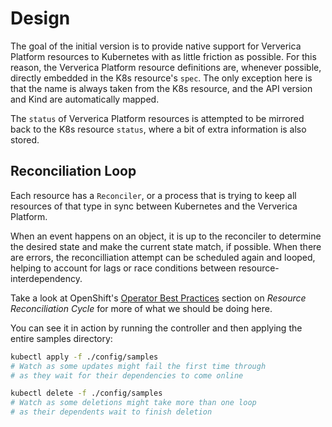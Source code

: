 # Design

The goal of the initial version is to provide native support for
Ververica Platform resources to Kubernetes with as little friction as 
possible. For this reason, the Ververica Platform resource definitions
are, whenever possible, directly embedded in the K8s resource's `spec`. The only exception here
is that the name is always taken from the K8s resource, and the API version and Kind
are automatically mapped.

The `status` of Ververica Platform resources is attempted to be mirrored back
to the K8s resource `status`, where a bit of extra information is also stored.


## Reconciliation Loop

Each resource has a `Reconciler`, or a process that is trying to keep
all resources of that type in sync between Kubernetes and the Ververica Platform.

When an event happens on an object, it is up to the reconciler to determine
the desired state and make the current state match, if possible. When there are errors,
the reconcilliation attempt can be scheduled again and looped, helping to account for lags or race
conditions between resource-interdependency.  

Take a look at OpenShift's [Operator Best Practices](https://blog.openshift.com/kubernetes-operators-best-practices/)
section on _Resource Reconciliation Cycle_ for more of what we should be doing here.

You can see it in action by running the controller and then applying the entire samples directory:

```bash
kubectl apply -f ./config/samples
# Watch as some updates might fail the first time through
# as they wait for their dependencies to come online

kubectl delete -f ./config/samples
# Watch as some deletions might take more than one loop
# as their dependents wait to finish deletion
```

